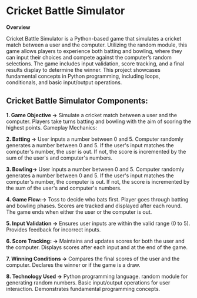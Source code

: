 # Cricket Battle Simulator

**Overview**

Cricket Battle Simulator is a Python-based game that simulates a cricket match between a user and the computer. Utilizing the random module, this game allows players to experience both batting and bowling, where they can input their choices and compete against the computer’s random selections. The game includes input validation, score tracking, and a final results display to determine the winner. This project showcases fundamental concepts in Python programming, including loops, conditionals, and basic input/output operations.

## Cricket Battle Simulator Components:

**1. Game Objective ->**
Simulate a cricket match between a user and the computer.
Players take turns batting and bowling with the aim of scoring the highest points.
Gameplay Mechanics:

**2. Batting ->**
User inputs a number between 0 and 5.
Computer randomly generates a number between 0 and 5.
If the user's input matches the computer's number, the user is out.
If not, the score is incremented by the sum of the user's and computer's numbers.

**3. Bowling->**
User inputs a number between 0 and 5.
Computer randomly generates a number between 0 and 5.
If the user's input matches the computer's number, the computer is out.
If not, the score is incremented by the sum of the user's and computer's numbers.

**4. Game Flow:->**
Toss to decide who bats first.
Player goes through batting and bowling phases.
Scores are tracked and displayed after each round.
The game ends when either the user or the computer is out.

**5. Input Validation ->**
Ensures user inputs are within the valid range (0 to 5).
Provides feedback for incorrect inputs.

**6. Score Tracking: ->**
Maintains and updates scores for both the user and the computer.
Displays scores after each input and at the end of the game.

**7. Winning Conditions ->**
Compares the final scores of the user and the computer.
Declares the winner or if the game is a draw.

**8. Technology Used ->**
Python programming language.
random module for generating random numbers.
Basic input/output operations for user interaction.
Demonstrates fundamental programming concepts.

